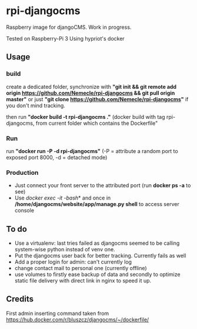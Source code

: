 # rpi-djangocms
Raspberry image for djangoCMS. Work in progress.

Tested on Raspberry-Pi 3
Using hypriot's docker

## Usage

### build
create a dedicated folder, synchronize with **"git init && git remote add origin https://github.com/Nemecle/rpi-djangocms && git pull origin master"**
or just **"git clone https://github.com/Nemecle/rpi-djangocms"** if you don't mind tracking.

then run **"docker build -t rpi-djangocms ."** (docker build with tag rpi-djangocms, from current folder which contains the Dockerfile"

### Run
run **"docker run -P -d rpi-djangocms"** (-P = attribute a random port to exposed port 8000, -d = detached mode)

### Production
* Just connect your front server to the attributed port (run **docker ps -a** to see)
* Use *docker exec -it <id of the container> -bash** and once in **/home/djangocms/website/app/manage.py shell** to access server console


## To do
* Use a virtualenv: last tries failed as djangocms seemed to be calling system-wise python instead of venv one.
* Put the djangocms user back for better tracking. Currently fails as well
* Add a proper login for admin: can't currently log
* change contact mail to personal one (currently offline)
* use volumes to firstly ease backup of data and secondly to optimize static file delivery with direct link in nginx to speed it up.

## Credits
First admin inserting command taken from https://hub.docker.com/r/bluszcz/djangocms/~/dockerfile/

